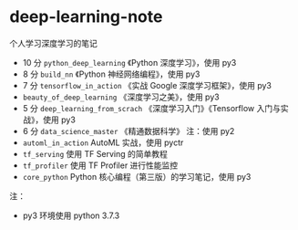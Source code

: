 # deep-learning-note


个人学习深度学习的笔记

+ 10 分 `python_deep_learning` 《Python 深度学习》，使用 py3
+ 8 分 `build_nn` 《Python 神经网络编程》，使用 py3
+ 7 分 `tensorflow_in_action` 《实战 Google 深度学习框架》，使用 py3
+ `beauty_of_deep_learning` 《深度学习之美》，使用 py3
+ 5 分 `deep_learning_from_scrach` 《深度学习入门》《Tensorflow 入门与实战》，使用 py3
+ 6 分 `data_science_master` 《精通数据科学》 注：使用 py2
+ `automl_in_action` AutoML 实战，使用 pyctr
+ `tf_serving` 使用 TF Serving 的简单教程
+ `tf_profiler` 使用 TF Profiler 进行性能监控
+ `core_python` Python 核心编程（第三版）的学习笔记，使用 py3

注：

+ py3 环境使用 python 3.7.3
